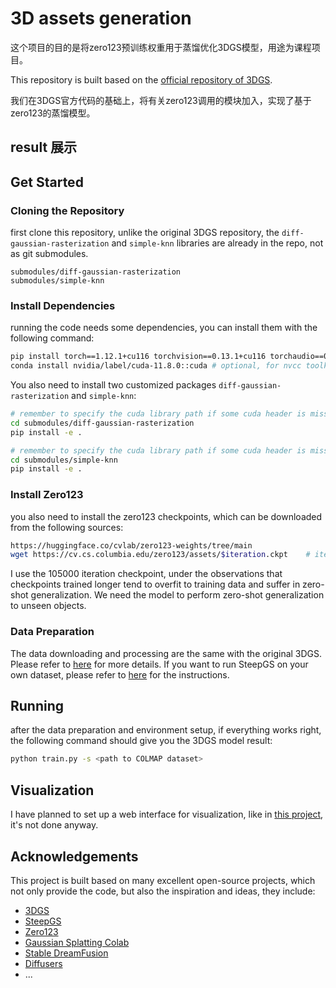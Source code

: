 # 3D assets generation
这个项目的目的是将zero123预训练权重用于蒸馏优化3DGS模型，用途为课程项目。

This repository is built based on the [official repository of 3DGS](https://github.com/graphdeco-inria/gaussian-splatting/).

我们在3DGS官方代码的基础上，将有关zero123调用的模块加入，实现了基于zero123的蒸馏模型。

## result 展示


## Get Started
### Cloning the Repository
first clone this repository, unlike the original 3DGS repository, the `diff-gaussian-rasterization` and `simple-knn` libraries are already in the repo, not as git submodules.
```plain
submodules/diff-gaussian-rasterization
submodules/simple-knn
```
### Install Dependencies
running the code needs some dependencies, you can install them with the following command:
```bash
pip install torch==1.12.1+cu116 torchvision==0.13.1+cu116 torchaudio==0.12.1 --extra-index-url https://download.pytorch.org/whl/cu116
conda install nvidia/label/cuda-11.8.0::cuda # optional, for nvcc toolkits
```
You also need to install two customized packages `diff-gaussian-rasterization` and `simple-knn`:
```bash
# remember to specify the cuda library path if some cuda header is missing
cd submodules/diff-gaussian-rasterization
pip install -e .

# remember to specify the cuda library path if some cuda header is missing
cd submodules/simple-knn
pip install -e .
```
### Install Zero123
you also need to install the zero123 checkpoints, which can be downloaded from the following sources:
```bash
https://huggingface.co/cvlab/zero123-weights/tree/main
wget https://cv.cs.columbia.edu/zero123/assets/$iteration.ckpt    # iteration = [105000, 165000, 230000, 300000]
```
I use the 105000 iteration checkpoint, under the observations that checkpoints trained longer tend to overfit to training data and suffer in zero-shot generalization. We need the model to perform zero-shot generalization to unseen objects.

### Data Preparation
The data downloading and processing are the same with the original 3DGS. Please refer to [here](https://github.com/graphdeco-inria/gaussian-splatting?tab=readme-ov-file#running) for more details. If you want to run SteepGS on your own dataset, please refer to [here](https://github.com/graphdeco-inria/gaussian-splatting?tab=readme-ov-file#processing-your-own-scenes) for the instructions.

## Running 
after the data preparation and environment setup, if everything works right, the following command should give you the 3DGS model result:
```bash
python train.py -s <path to COLMAP dataset>
```

## Visualization
I have planned to set up a web interface for visualization, like in [this project](https://github.com/camenduru/gaussian-splatting-colab), it's not done anyway.

## Acknowledgements
This project is built based on many excellent open-source projects, which not only provide the code, but also the inspiration and ideas, they include:
- [3DGS](https://github.com/graphdeco-inria/gaussian-splatting)
- [SteepGS](https://github.com/facebookresearch/SteepGS)
- [Zero123](https://github.com/cvlab-columbia/zero123)
- [Gaussian Splatting Colab](https://github.com/camenduru/gaussian-splatting-colab)
- [Stable DreamFusion](https://github.com/ashawkey/stable-dreamfusion)
- [Diffusers](https://github.com/huggingface/diffusers)
- ...
